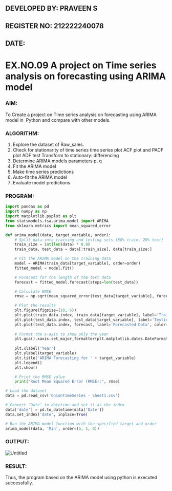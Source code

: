 ## DEVELOPED BY: PRAVEEN S
## REGISTER NO: 212222240078
## DATE: 
# EX.NO.09        A project on Time series analysis on forecasting using ARIMA model 

### AIM:
To Create a project on Time series analysis on forecasting using ARIMA model in  Python and compare with other models.
### ALGORITHM:
1. Explore the dataset of Raw_sales. 
2. Check for stationarity of time series time series plot
   ACF plot and PACF plot
   ADF test
   Transform to stationary: differencing
3. Determine ARIMA models parameters p, q
4. Fit the ARIMA model
5. Make time series predictions
6. Auto-fit the ARIMA model
7. Evaluate model predictions
### PROGRAM:
```py
import pandas as pd
import numpy as np
import matplotlib.pyplot as plt
from statsmodels.tsa.arima.model import ARIMA
from sklearn.metrics import mean_squared_error

def arima_model(data, target_variable, order):
    # Split data into training and testing sets (80% train, 20% test)
    train_size = int(len(data) * 0.8)
    train_data, test_data = data[:train_size], data[train_size:]

    # Fit the ARIMA model on the training data
    model = ARIMA(train_data[target_variable], order=order)
    fitted_model = model.fit()

    # Forecast for the length of the test data
    forecast = fitted_model.forecast(steps=len(test_data))

    # Calculate RMSE
    rmse = np.sqrt(mean_squared_error(test_data[target_variable], forecast))

    # Plot the results
    plt.figure(figsize=(10, 6))
    plt.plot(train_data.index, train_data[target_variable], label='Training Data')
    plt.plot(test_data.index, test_data[target_variable], label='Testing Data')
    plt.plot(test_data.index, forecast, label='Forecasted Data', color='red')
    
    # Format the x-axis to show only the year
    plt.gca().xaxis.set_major_formatter(plt.matplotlib.dates.DateFormatter('%Y'))
    
    plt.xlabel('Year')
    plt.ylabel(target_variable)
    plt.title('ARIMA Forecasting for ' + target_variable)
    plt.legend()
    plt.show()

    # Print the RMSE value
    print("Root Mean Squared Error (RMSE):", rmse)

# Load the dataset
data = pd.read_csv('OnionTimeSeries - Sheet1.csv')

# Convert 'Date' to datetime and set it as the index
data['date'] = pd.to_datetime(data['Date'])
data.set_index('date', inplace=True)

# Run the ARIMA model function with the specified target and order
arima_model(data, 'Min', order=(5, 1, 0))


```
### OUTPUT:
![Untitled](https://github.com/user-attachments/assets/b8ee80df-3eb6-45fd-a8fa-f7a8561ee145)


### RESULT:
Thus, the program based on the ARIMA model using python is executed successfully.
